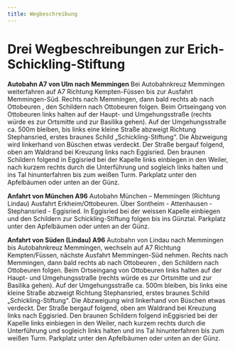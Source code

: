 ```yaml
---
title: Wegbeschreibung
---
```


# Drei Wegbeschreibungen zur Erich-Schickling-Stiftung

**Autobahn A7 von Ulm nach Memmingen**
Bei Autobahnkreuz Memmingen weiterfahren auf A7 Richtung Kempten-Füssen bis zur Ausfahrt Memmingen-Süd.
Rechts nach Memmingen, dann bald rechts ab nach Ottobeuren , den Schildern nach Ottobeuren folgen.
Beim Ortseingang von Ottobeuren links halten auf der Haupt- und Umgehungsstraße (rechts würde es zur Ortsmitte und zur Basilika gehen).
Auf der Umgehungsstraße ca. 500m bleiben, bis links eine kleine Straße abzweigt Richtung Stephansried, erstes braunes Schild „Schickling-Stiftung“. Die Abzweigung wird linkerhand von Büschen etwas verdeckt.
Der Straße bergauf folgend, oben am Waldrand bei Kreuzung links nach Eggisried.
Den braunen Schildern folgend in Eggisried bei der Kapelle links einbiegen in den Weiler, nach kurzem rechts durch die Unterführung und sogleich links halten und ins Tal hinunterfahren bis zum weißen Turm. Parkplatz unter den Apfelbäumen oder unten an der Günz.

**Anfahrt von München A96**
Autobahn München – Memmingen (Richtung Lindau)
Ausfahrt Erkheim/Ottobeuren. Über Sontheim - Attenhausen - Stephansried - Eggisried. In Eggisried bei der weissen Kapelle einbiegen und den Schildern zur Schickling-Stiftung folgen bis ins Günztal. Parkplatz unter den Apfelbäumen oder unten an der Günz.

**Anfahrt von Süden (Lindau) A96**
Autobahn von Lindau nach Memmingen bis Autobahnkreuz Memmingen, wechseln auf A7 Richtung Kempten/Füssen, nächste Ausfahrt Memmingen-Süd nehmen.
Rechts nach Memmingen, dann bald rechts ab nach Ottobeuren , den Schildern nach Ottobeuren folgen.
Beim Ortseingang von Ottobeuren links halten auf der Haupt- und Umgehungsstraße (rechts würde es zur Ortsmitte und zur Basilika gehen).
Auf der Umgehungsstraße ca. 500m bleiben, bis links eine kleine Straße abzweigt Richtung Stephansried, erstes braunes Schild „Schickling-Stiftung“. Die Abzweigung wird linkerhand von Büschen etwas verdeckt.
Der Straße bergauf folgend, oben am Waldrand bei Kreuzung links nach Eggisried. Den braunen Schildern folgend inEggisried bei der Kapelle links einbiegen in den Weiler, nach kurzem rechts durch die Unterführung und sogleich links halten und ins Tal hinunterfahren bis zum weißen Turm. Parkplatz unter den Apfelbäumen oder unten an der Günz.
